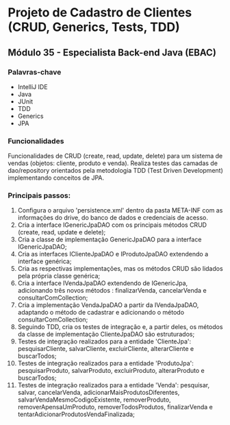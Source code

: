 # Projeto de Cadastro de Clientes (CRUD, Generics, Tests, TDD) 

## Módulo 35 - Especialista Back-end Java (EBAC)

### Palavras-chave

* IntelliJ IDE
* Java
* JUnit
* TDD
* Generics
* JPA


### Funcionalidades

Funcionalidades de CRUD (create, read, update, delete) para um sistema de vendas (objetos: cliente, produto e venda).
Realiza testes das camadas de dao/repository orientados pela metodologia TDD (Test Driven Development) implementando conceitos de JPA.


### Principais passos:

1. Configura o arquivo 'persistence.xml' dentro da pasta META-INF com as informações do drive, do banco de dados e credenciais de acesso.
2. Cria a interface IGenericJpaDAO com os principais métodos CRUD (create, read, update e delete);
3. Cria a classe de implementação GenericJpaDAO para a interface IGenericJpaDAO;
4. Cria as interfaces IClienteJpaDAO e IProdutoJpaDAO extendendo a interface genérica;
5. Cria as respectivas implementações, mas os métodos CRUD são lidados pela própria classe genérica;
6. Cria a interface IVendaJpaDAO extendendo de IGenericJpa, adicionando três novos métodos : finalizarVenda, cancelarVenda e consultarComCollection;
7. Cria a implementação VendaJpaDAO a partir da IVendaJpaDAO, adaptando o método de cadastrar e adicionando o método consultarComCollection;
8. Seguindo TDD, cria os testes de integração e, a partir deles, os métodos da classe de implementação ClienteJpaDAO são estruturados;
6. Testes de integração realizados para a entidade 'ClienteJpa': pesquisarCliente, salvarCliente, excluirCliente, alterarCliente e buscarTodos;
7. Testes de integração realizados para a entidade 'ProdutoJpa': pesquisarProduto, salvarProduto, excluirProduto, alterarProduto e buscarTodos;
8. Testes de integração realizados para a entidade 'Venda': pesquisar, salvar, cancelarVenda, adicionarMaisProdutosDiferentes, salvarVendaMesmoCodigoExistente, removerProduto, removerApensaUmProduto, removerTodosProdutos, finalizarVenda e tentarAdicionarProdutosVendaFinalizada;
